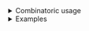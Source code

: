 <details>
<summary>Combinatoric usage</summary>

```no_run
# use bpaf::*;
# #[allow(dead_code)]
#[derive(Debug, Clone)]
pub struct Options {
    banana: bool,
    switch: bool,
}

// accepts `-banana`, note a single dash
fn banana() -> impl Parser<bool> {
    short('b')
        .argument::<std::ffi::OsString>("anana")
        .adjacent()
        .guard(|b| b == "anana", "not anana")
        .optional()
        .catch()
        .map(|b| b.is_some())
}

pub fn options() -> OptionParser<Options> {
    let switch = short('s').switch();
    // banana() is just a syntax construct! allows, not magic
    construct!(Options { banana(), switch }).to_options()
}
```

</details>
<details>
<summary>Examples</summary>


other than looking strange `banana()` should behave like a regular flag parser: banana - yes
```console
% app -banana -s
Options { banana: true, switch: true }
```

banana - no
```console
% app -s
Options { banana: false, switch: true }
```

this is also accepted but close enough I think
```console
% app -b=anana
Options { banana: true, switch: false }
```

</details>

